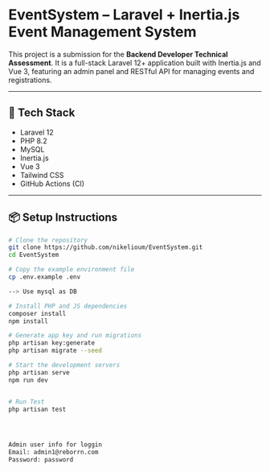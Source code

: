 # EventSystem – Laravel + Inertia.js Event Management System

This project is a submission for the **Backend Developer Technical Assessment**. It is a full-stack Laravel 12+ application built with Inertia.js and Vue 3, featuring an admin panel and RESTful API for managing events and registrations.

---

## 🔧 Tech Stack

- Laravel 12
- PHP 8.2
- MySQL
- Inertia.js
- Vue 3
- Tailwind CSS
- GitHub Actions (CI)

---

## 📦 Setup Instructions

```bash
# Clone the repository
git clone https://github.com/nikelioum/EventSystem.git
cd EventSystem

# Copy the example environment file
cp .env.example .env

--> Use mysql as DB

# Install PHP and JS dependencies
composer install
npm install

# Generate app key and run migrations
php artisan key:generate
php artisan migrate --seed

# Start the development servers
php artisan serve
npm run dev


# Run Test
php artisan test




Admin user info for loggin
Email: admin1@reborrn.com
Password: password
